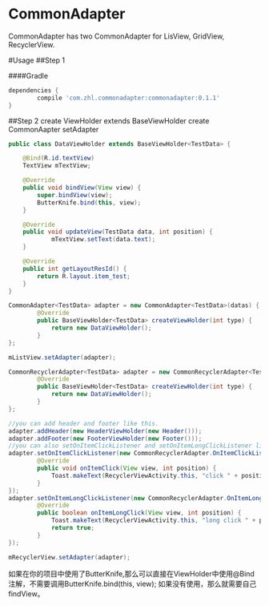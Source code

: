 # CommonAdapter
CommonAdapter has two CommonAdapter for LisView, GridView, RecyclerView.

#Usage
##Step 1

####Gradle
```groovy
dependencies {
        compile 'com.zhl.commonadapter:commonadapter:0.1.1'
}
```

##Step 2
create ViewHolder extends BaseViewHolder
create CommonAapter
setAdapter
```java
public class DataViewHolder extends BaseViewHolder<TestData> {

    @Bind(R.id.textView)
    TextView mTextView;

    @Override
    public void bindView(View view) {
        super.bindView(view);
        ButterKnife.bind(this, view);
    }

    @Override
    public void updateView(TestData data, int position) {
            mTextView.setText(data.text);
    }

    @Override
    public int getLayoutResId() {
        return R.layout.item_test;
    }
}

CommonAdapter<TestData> adapter = new CommonAdapter<TestData>(datas) {
        @Override
        public BaseViewHolder<TestData> createViewHolder(int type) {
            return new DataViewHolder();
        }
};

mListView.setAdapter(adapter);

CommonRecyclerAdapter<TestData> adapter = new CommonRecyclerAdapter<TestData>(datas) {
        @Override
        public BaseViewHolder<TestData> createViewHolder(int type) {
            return new DataViewHolder();
        }
};

//you can add header and footer like this.
adapter.addHeader(new HeaderViewHolder(new Header()));
adapter.addFooter(new FooterViewHolder(new Footer()));
//you can also setOnItemClickListener and setOnItemLongClickListener like this.
adapter.setOnItemClickListener(new CommonRecyclerAdapter.OnItemClickListener() {
        @Override
        public void onItemClick(View view, int position) {
            Toast.makeText(RecyclerViewActivity.this, "click " + position, Toast.LENGTH_SHORT).show();
        }
});
adapter.setOnItemLongClickListener(new CommonRecyclerAdapter.OnItemLongClickListener() {
        @Override
        public boolean onItemLongClick(View view, int position) {
            Toast.makeText(RecyclerViewActivity.this, "long click " + position, Toast.LENGTH_SHORT).show();
            return true;
        }
});

mRecyclerView.setAdapter(adapter);
```

如果在你的项目中使用了ButterKnife,那么可以直接在ViewHolder中使用@Bind注解，不需要调用ButterKnife.bind(this, view);
如果没有使用，那么就需要自己findView。
